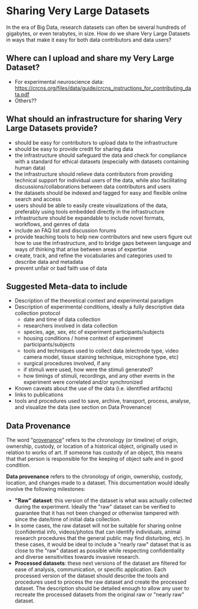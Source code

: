 # Sharing Very Large Datasets

In the era of Big Data, research datasets can often be several hundreds of gigabytes, or even terabytes, in size. How do we share Very Large Datasets in ways that make it easy for both data contributors and data users?

## Where can I upload and share my Very Large Dataset?

 - For experimental neuroscience data: https://crcns.org/files/data/guide/crcns_instructions_for_contributing_data.pdf
 - Others??
 
## What should an infrastructure for sharing Very Large Datasets provide?

 - should be easy for contributors to upload data to the infrastructure
 - should be easy to provide credit for sharing data
 - the infrastructure should safeguard the data and check for compliance with a standard for ethical datasets (especially with datasets containing human data)
 - the infrastructure should relieve data contributors from providing technical support for individual users of the data, while also facilitating discussions/collaborations between data contributors and users
 - the datasets should be indexed and tagged for easy and flexible online search and access
 - users should be able to easily create visualizations of the data, preferably using tools embedded directly in the infrastructure
 - infrastructure should be expandable to include novel formats, workflows, and genres of data
 - include an FAQ list and discussion forums
 - provide teaching tools to help new contributors and new users figure out how to use the infrastructure, and to bridge gaps between language and ways of thinking that arise between areas of expertise
 - create, track, and refine the vocabularies and categories used to describe data and metadata
 - prevent unfair or bad faith use of data

## Suggested Meta-data to include

 - Description of the theoretical context and experimental paradigm
 - Description of experimental conditions, ideally a fully descriptive data collection protocol
   - date and time of data collection
   - researchers involved in data collection
   - species, age, sex, etc of experiment participants/subjects
   - housing conditions / home context of experiment participants/subjects
   - tools and techniques used to collect data (electrode type, video camera model, tissue staining technique, microphone type, etc)
   - surgical procedures involved, if any
   - if stimuli were used, how were the stimuli generated?
   - how timings of stimuli, recordings, and any other events in the experiment were correlated and/or synchronized
 - Known caveats about the use of the data (i.e. identified artifacts)
 - links to publications
 - tools and procedures used to save, archive, transport, process, analyse, and visualize the data (see section on Data Provenance)

## Data Provenance

The word "[provenance](https://en.wikipedia.org/wiki/Provenance)" refers to the chronology (or timeline) of origin, ownership, custody, or location of a historical object, originally used in relation to works of art. If someone has custody of an object, this means that that person is responsible for the keeping of object safe and in good condition. 

**Data provenance** refers to the chronology of origin, ownership, custody, location, and changes made to a dataset. This documentation would ideally involve the following milestones:
 - **"Raw" dataset**: this version of the dataset is what was actually collected during the experiment. Ideally the "raw" dataset can be verified to guarantee that it has not been changed or otherwise tampered with since the date/time of initial data collection. 
 - In some cases, the raw dataset will not be suitable for sharing online (confidential info, videos/photos that can identify individuals, animal research procedures that the general public may find disturbing, etc). In these cases, it would be ideal to include a "nearly raw" dataset that is as close to the "raw" dataset as possible while respecting confidentiality and diverse sensitivities towards invasive research. 
 - **Processed datasets**: these next versions of the dataset are filtered for ease of analysis, communication, or specific application. Each processed version of the dataset should describe the tools and procedures used to process the raw dataset and create the processed dataset. The description should be detailed enough to allow any user to recreate the processed datasets from the original raw or "nearly raw" dataset. 
